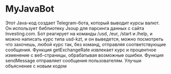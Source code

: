 # MyJavaBot
Этот Java-код создает Telegram-бота, который выводит курсы валют. Он использует библиотеку Jsoup для парсинга данных с сайта Investing.com. Бот реагирует на команды /usd, /eur, /start и /help, и можно написать курс типа usd-kzt, и он выведется, можно посмотреть что захочешь, любой курс так, без команд, отправляя соответствующие сообщения. Функция getExchangeRate извлекает курс и процентное изменение с веб-страницы, обрабатывая возможные ошибки. Функция sendMessage отправляет сообщения пользователям.
Улучши объяснение с новым кодом
